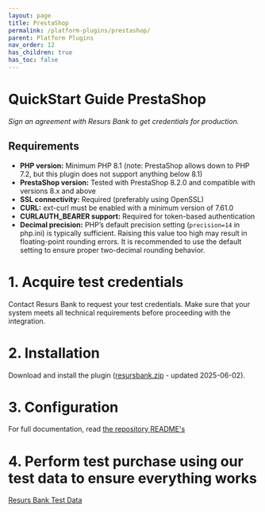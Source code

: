 ```yaml
---
layout: page
title: PrestaShop
permalink: /platform-plugins/prestashop/
parent: Platform Plugins
nav_order: 12
has_children: true
has_toc: false
---
```

# QuickStart Guide PrestaShop

_Sign an agreement with Resurs Bank to get credentials for production._

## Requirements

- **PHP version:** Minimum PHP 8.1 (note: PrestaShop allows down to PHP 7.2, but this plugin does not support anything
  below 8.1)
- **PrestaShop version:** Tested with PrestaShop 8.2.0 and compatible with versions 8.x and above
- **SSL connectivity:** Required (preferably using OpenSSL)
- **CURL:** ext-curl must be enabled with a minimum version of 7.61.0
- **CURLAUTH_BEARER support:** Required for token-based authentication
- **Decimal precision:** PHP’s default precision setting (`precision=14` in php.ini) is typically sufficient. Raising
  this value too high may result in floating-point rounding errors. It is recommended to use the default setting to
  ensure proper two-decimal rounding behavior.

# 1. Acquire test credentials

Contact Resurs Bank to request your test credentials. Make sure that your system meets all technical requirements before
proceeding with the integration.

# 2. Installation

Download and install the plugin ([resursbank.zip](download/resursbank.zip) - updated 2025-06-02).

# 3. Configuration

For full documentation, read [the repository README's](https://bitbucket.org/resursbankplugins/psmapi/src/master/)

# 4. Perform test purchase using our test data to ensure everything works

[Resurs Bank Test Data](https://developers.resurs.com/testing/)
